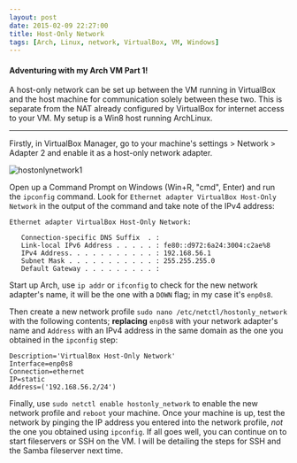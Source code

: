 ```yaml
---
layout: post
date: 2015-02-09 22:27:00
title: Host-Only Network
tags: [Arch, Linux, network, VirtualBox, VM, Windows]
---
```


#### Adventuring with my Arch VM Part 1!

A host-only network can be set up between the VM running in VirtualBox and the host machine for communication solely between these two. This is separate from the NAT already configured by VirtualBox for internet access to your VM. My setup is a Win8 host running ArchLinux.

---

Firstly, in VirtualBox Manager, go to your machine's settings > Network > Adapter 2 and enable it as a host-only network adapter.

![hostonlynetwork1](../../../images/hostonlynetwork1.png)

Open up a Command Prompt on Windows (Win+R, "cmd", Enter) and run the `ipconfig` command. Look for `Ethernet adapter VirtualBox Host-Only Network` in the output of the command and take note of the IPv4 address: 

```
Ethernet adapter VirtualBox Host-Only Network:

   Connection-specific DNS Suffix  . :
   Link-local IPv6 Address . . . . . : fe80::d972:6a24:3004:c2ae%8
   IPv4 Address. . . . . . . . . . . : 192.168.56.1
   Subnet Mask . . . . . . . . . . . : 255.255.255.0
   Default Gateway . . . . . . . . . :
```

Start up Arch, use `ip addr` or `ifconfig` to check for the new network adapter's name, it will be the one with a `DOWN` flag; in my case it's `enp0s8`.

Then create a new network profile `sudo nano /etc/netctl/hostonly_network` with the following contents; __replacing__ `enp0s8` with your network adapter's name and `Address` with an IPv4 address in the same domain as the one you obtained in the `ipconfig` step:

```
Description='VirtualBox Host-Only Network'
Interface=enp0s8
Connection=ethernet
IP=static
Address=('192.168.56.2/24')
```

Finally, use `sudo netctl enable hostonly_network` to enable the new network profile and `reboot` your machine. Once your machine is up, test the network by pinging the IP address you entered into the network profile, *not* the one you obtained using `ipconfig`. If all goes well, you can continue on to start fileservers or SSH on the VM. I will be detailing the steps for SSH and the Samba fileserver next time.
